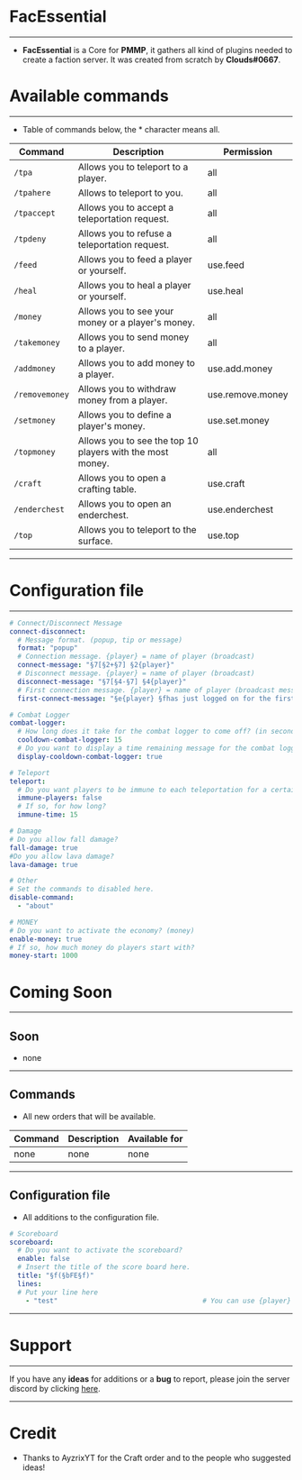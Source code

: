 FacEssential
============
------------
* **FacEssential** is a Core for **PMMP**, it gathers all kind of plugins needed to create a faction server. It was created from scratch by **Clouds#0667**.

Available commands 
================
----------------
* Table of commands below, the * character means all.

| Command        | Description                                              | Permission       |
|----------------|----------------------------------------------------------|------------------|
| `/tpa`         | Allows you to teleport to a player.                      | all              |
| `/tpahere`     | Allows to teleport to you.                               | all              |
| `/tpaccept`    | Allows you to accept a teleportation request.            | all              |
| `/tpdeny`      | Allows you to refuse a teleportation request.            | all              |
| `/feed`        | Allows you to feed a player or yourself.                 | use.feed         |
| `/heal`        | Allows you to heal a player or yourself.                 | use.heal         |
| `/money`       | Allows you to see your money or a player's money.        | all              |
| `/takemoney`   | Allows you to send money to a player.                    | all              |
| `/addmoney`    | Allows you to add money to a player.                     | use.add.money    |
| `/removemoney` | Allows you to withdraw money from a player.              | use.remove.money |
| `/setmoney`    | Allows you to define a player's money.                   | use.set.money    |
| `/topmoney`    | Allows you to see the top 10 players with the most money.| all              |
| `/craft`       | Allows you to open a crafting table.                     | use.craft        |
| `/enderchest`  | Allows you to open an enderchest.                        | use.enderchest   |
| `/top`         | Allows you to teleport to the surface.                   | use.top          |
-----
Configuration file
==================
------------------
```yaml
# Connect/Disconnect Message
connect-disconnect:
  # Message format. (popup, tip or message)
  format: "popup"
  # Connection message. {player} = name of player (broadcast)
  connect-message: "§7[§2+§7] §2{player}"
  # Disconnect message. {player} = name of player (broadcast)
  disconnect-message: "§7[§4-§7] §4{player}"
  # First connection message. {player} = name of player (broadcast message)
  first-connect-message: "§e{player} §fhas just logged on for the first time, welcome!"

# Combat Logger
combat-logger:
  # How long does it take for the combat logger to come off? (in second)
  cooldown-combat-logger: 15
  # Do you want to display a time remaining message for the combat logger?
  display-cooldown-combat-logger: true

# Teleport
teleport:
  # Do you want players to be immune to each teleportation for a certain time?
  immune-players: false
  # If so, for how long?
  immune-time: 15

# Damage
# Do you allow fall damage?
fall-damage: true
#Do you allow lava damage?
lava-damage: true

# Other
# Set the commands to disabled here.
disable-command:
  - "about"

# MONEY
# Do you want to activate the economy? (money)
enable-money: true
# If so, how much money do players start with?
money-start: 1000
```
Coming Soon
===========
-----------
Soon
----
* none
--------
Commands
--------
* All new orders that will be available.

| Command        | Description                                       | Available for    |
|----------------|---------------------------------------------------|------------------|
| none           | none                                              | none             |
------------------
Configuration file
------------------
* All additions to the configuration file.
```yaml
# Scoreboard
scoreboard:
  # Do you want to activate the scoreboard?
  enable: false
  # Insert the title of the score board here.
  title: "§f(§bFE§f)"
  lines:
  # Put your line here
    - "test"                                    # You can use {player} = name of player, {faction} = faction by FactionsPro, {money} = money of this plugin and {rank} = rank by PureChat. 
```
----------------
Support
=======
-------
If you have any **ideas** for additions or a **bug** to report, please join the server discord by clicking [here](https://discord.gg/kARpD3DsdU).

------
Credit
======
* Thanks to AyzrixYT for the Craft order and to the people who suggested ideas!


